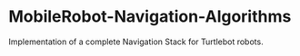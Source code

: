 # MobileRobot-Navigation-Algorithms
 Implementation of a complete Navigation Stack for Turtlebot robots.
